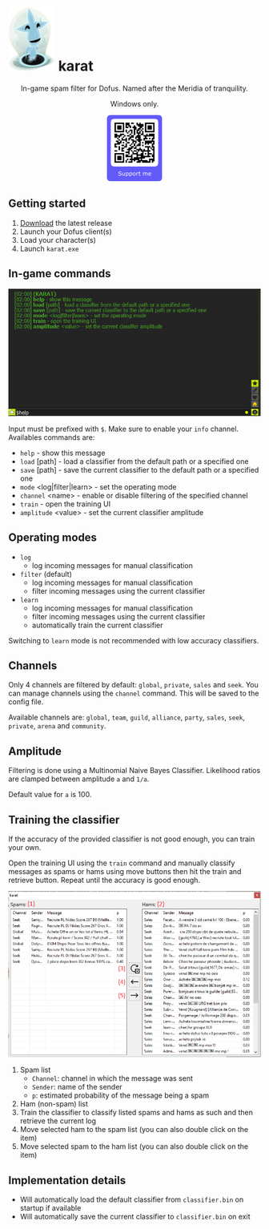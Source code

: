 # ![](res/karat.webp) karat

<p align=center>In-game spam filter for Dofus. Named after the Meridia of tranquility.</p>

<p align=center>Windows only.</p>

<p align=center><a href="https://donate.stripe.com/7sI6rK74C7Wk2C46oo"><img src="https://github.com/Airtz/karat/blob/main/res/support.png" width=110 height=132/></a></p>

## Getting started

1. [Download](https://github.com/Airtz/karat/releases) the latest release
2. Launch your Dofus client(s)
3. Load your character(s)
4. Launch `karat.exe`

## In-game commands

<p align=center><img src="https://github.com/Airtz/karat/blob/main/res/help.png"/></p>

Input must be prefixed with `$`. Make sure to enable your `info` channel. Availables commands are:

* `help` - show this message
* `load` [path] - load a classifier from the default path or a specified one
* `save` [path] - save the current classifier to the default path or a specified one
* `mode` &lt;log|filter|learn&gt; - set the operating mode
* `channel` &lt;name&gt; - enable or disable filtering of the specified channel
* `train` - open the training UI
* `amplitude` &lt;value&gt; - set the current classifier amplitude

## Operating modes

* `log`
   * log incoming messages for manual classification
* `filter` (default)
   * log incoming messages for manual classification
   * filter incoming messages using the current classifier
* `learn`
   * log incoming messages for manual classification
   * filter incoming messages using the current classifier
   * automatically train the current classifier

Switching to `learn` mode is not recommended with low accuracy classifiers.

## Channels

Only 4 channels are filtered by default: `global`, `private`, `sales` and `seek`. You can manage channels using the `channel` command. This will be saved to the config file.

Available channels are: `global`, `team`, `guild`, `alliance`, `party`, `sales`, `seek`, `private`, `arena` and `community`.

## Amplitude

Filtering is done using a Multinomial Naive Bayes Classifier. Likelihood ratios are clamped between amplitude `a` and `1/a`.

Default value for `a` is 100.

## Training the classifier

If the accuracy of the provided classifier is not good enough, you can train your own.

Open the training UI using the `train` command and manually classify messages as spams or hams using move buttons then hit the train and retrieve button. Repeat until the accuracy is good enough.

<p align=center><img src="https://github.com/Airtz/karat/blob/main/res/ui.png"/></p>

1. Spam list
    * `Channel`: channel in which the message was sent
    * `Sender`: name of the sender
    * `p`: estimated probability of the message being a spam
3. Ham (non-spam) list
4. Train the classifier to classify listed spams and hams as such and then retrieve the current log
5. Move selected ham to the spam list (you can also double click on the item)
6. Move selected spam to the ham list (you can also double click on the item)

## Implementation details

* Will automatically load the default classifier from `classifier.bin` on startup if available
* Will automatically save the current classifier to `classifier.bin` on exit
